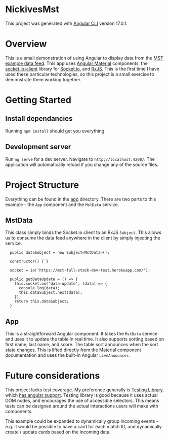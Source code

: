 # NickivesMst

This project was generated with [Angular CLI](https://github.com/angular/angular-cli) version 17.0.1.

# Overview
This is a small demonstration of using Angular to display data from the [MST example data feed](https://mst-full-stack-dev-test.herokuapp.com/). This app uses [Angular Material](https://material.angular.io/) components, the [socket.io-client](https://www.npmjs.com/package/socket.io-client) library for [Socket.io](https://socket.io/), and [RxJS](https://rxjs.dev/). This is the first time I have used these particular technologies, so this project is a small exercise to demonstrate them working together.

# Getting Started

## Install dependancies
Running `npm install` should get you everything.

## Development server

Run `ng serve` for a dev server. Navigate to `http://localhost:4200/`. The application will automatically reload if you change any of the source files.

# Project Structure

Everything can be found in the [app](/app) directory. There are two parts to this example - the `App` component and the `MstData` service.

## MstData
This class simply binds the Socket.io client to an RxJS `Subject`. This allows us to consume the data feed anywhere in the client by simply injecting the service.
```
  public dataSubject = new Subject<MstData>();

  constructor() { }

  socket = io('https://mst-full-stack-dev-test.herokuapp.com/');

  public getDataUpdate = () => {
    this.socket.on('data-update', (data) => {
      console.log(data);
      this.dataSubject.next(data);
    });
    return this.dataSubject;
  }
```

## App
This is a straightforward Angular component. It takes the `MstData` service and uses it to update the table in real time. It also supports sorting based on first name, last name, and score. The table sort announces when the sort state changes. This is lifted directly from the Material component documentation and uses the built-in Angular `LiveAnnouncer`.

# Future considerations
This project lacks test coverage. My preference generally is [Testing Library](https://testing-library.com/), which [has angular support](https://testing-library.com/docs/angular-testing-library/intro/). Testing library is good because it uses actual DOM nodes, and encourages the use of accessible selectors. This means tests can be designed around the actual interactions users will make with components.

This example could be expanded to dynamically group incoming events - e.g. it would be possible to have a card for each match ID, and dynamically create / update cards based on the incoming data.